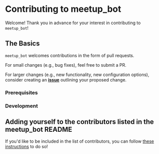 # Contributing to meetup_bot

Welcome! Thank you in advance for your interest in contributing to `meetup_bot`!

## The Basics

`meetup_bot` welcomes contributions in the form of pull requests.

For small changes (e.g., bug fixes), feel free to submit a PR.

For larger changes (e.g., new functionality, new configuration options), consider creating an [**issue**](https://github.com/pythoninthegrass/meetup_bot/issues) outlining your proposed change.

### Prerequisites

<!-- TODO -->

### Development

<!-- TODO -->

## Adding yourself to the contributors listed in the meetup_bot README

If you'd like to be included in the list of contributors, you can follow [these instructions](https://allcontributors.org/docs/en/bot/usage) to do so!
